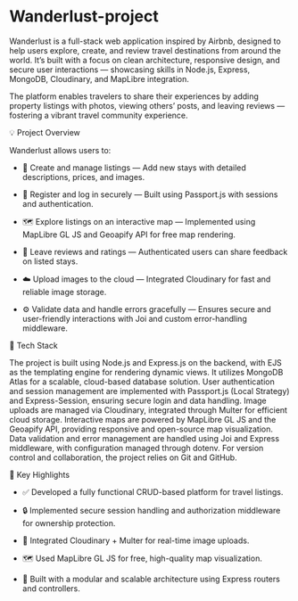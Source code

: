 # Wanderlust-project

Wanderlust is a full-stack web application inspired by Airbnb, designed to help users explore, create, and review travel destinations from around the world.
It’s built with a focus on clean architecture, responsive design, and secure user interactions — showcasing skills in Node.js, Express, MongoDB, Cloudinary, and MapLibre integration.

The platform enables travelers to share their experiences by adding property listings with photos, viewing others’ posts, and leaving reviews — fostering a vibrant travel community experience.

💡 Project Overview

Wanderlust allows users to:

* 🏡 Create and manage listings — Add new stays with detailed descriptions, prices, and images.

* 🔐 Register and log in securely — Built using Passport.js with sessions and authentication.

* 🗺️ Explore listings on an interactive map — Implemented using MapLibre GL JS and Geoapify API for free map rendering.

* 💬 Leave reviews and ratings — Authenticated users can share feedback on listed stays.

* ☁️ Upload images to the cloud — Integrated Cloudinary for fast and reliable image storage.

* ⚙️ Validate data and handle errors gracefully — Ensures secure and user-friendly interactions with Joi and custom error-handling middleware.

🧰 Tech Stack

The project is built using Node.js and Express.js on the backend, with EJS as the templating engine for rendering dynamic views.
It utilizes MongoDB Atlas for a scalable, cloud-based database solution.
User authentication and session management are implemented with Passport.js (Local Strategy) and Express-Session, ensuring secure login and data handling.
Image uploads are managed via Cloudinary, integrated through Multer for efficient cloud storage.
Interactive maps are powered by MapLibre GL JS and the Geoapify API, providing responsive and open-source map visualization.
Data validation and error management are handled using Joi and Express middleware, with configuration managed through dotenv.
For version control and collaboration, the project relies on Git and GitHub.

🚀 Key Highlights

* ✅ Developed a fully functional CRUD-based platform for travel listings.

* 🔒 Implemented secure session handling and authorization middleware for ownership protection.

* 📸 Integrated Cloudinary + Multer for real-time image uploads.

* 🗺️ Used MapLibre GL JS for free, high-quality map visualization.

* 🧩 Built with a modular and scalable architecture using Express routers and controllers.
